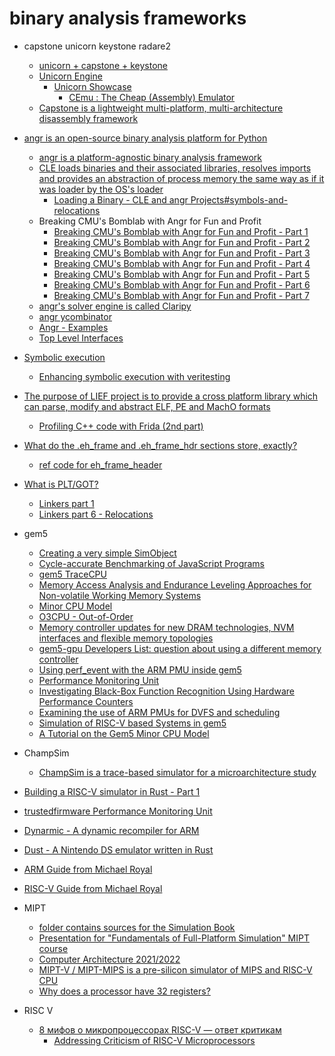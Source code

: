 # binary analysis frameworks

+ capstone unicorn keystone radare2
    + [unicorn + capstone + keystone](https://www.xandora.io/opensource)
    + [Unicorn Engine](https://github.com/unicorn-engine/unicorn)
        + [Unicorn Showcase](https://www.unicorn-engine.org/showcase/)
            + [CEmu : The Cheap (Assembly) Emulator](https://github.com/hugsy/cemu)
    + [Capstone is a lightweight multi-platform, multi-architecture disassembly framework](https://www.capstone-engine.org/)

+ [angr is an open-source binary analysis platform for Python](https://angr.io)
    + [angr is a platform-agnostic binary analysis framework](https://github.com/angr/angr)
    + [CLE loads binaries and their associated libraries, resolves imports and provides an abstraction of process memory the same way as if it was loader by the OS's loader](https://github.com/angr/cle)
        + [Loading a Binary - CLE and angr Projects#symbols-and-relocations](https://github.com/angr/angr-doc/blob/master/docs/loading.md#symbols-and-relocations)
    + Breaking CMU's Bomblab with Angr for Fun and Profit
        + [Breaking CMU's Bomblab with Angr for Fun and Profit - Part 1](https://fanpu.io/2020/07/30/breaking-cmu-bomblab-with-angr-for-fun-and-profit-part-1/)
        + [Breaking CMU's Bomblab with Angr for Fun and Profit - Part 2](https://fanpu.io/2020/07/31/breaking-cmu-bomblab-with-angr-for-fun-and-profit-part-2/)
        + [Breaking CMU's Bomblab with Angr for Fun and Profit - Part 3](https://fanpu.io/2020/08/01/breaking-cmu-bomblab-with-angr-for-fun-and-profit-part-3/)
        + [Breaking CMU's Bomblab with Angr for Fun and Profit - Part 4](https://fanpu.io/2020/08/02/breaking-cmu-bomblab-with-angr-for-fun-and-profit-part-4/)
        + [Breaking CMU's Bomblab with Angr for Fun and Profit - Part 5](https://fanpu.io/2020/08/02/breaking-cmu-bomblab-with-angr-for-fun-and-profit-part-5/)
        + [Breaking CMU's Bomblab with Angr for Fun and Profit - Part 6](https://fanpu.io/2020/08/02/breaking-cmu-bomblab-with-angr-for-fun-and-profit-part-6/)
        + [Breaking CMU's Bomblab with Angr for Fun and Profit - Part 7](https://fanpu.io/2020/08/02/breaking-cmu-bomblab-with-angr-for-fun-and-profit-part-7/)
    + [angr's solver engine is called Claripy](https://docs.angr.io/advanced-topics/claripy)
    + [angr ycombinator](https://news.ycombinator.com/item?id=17112998)
    + [Angr - Examples](https://book.hacktricks.xyz/reversing-and-exploiting/reversing-tools-basic-methods/angr/angr-examples)
    + [Top Level Interfaces](https://docs.angr.io/core-concepts/toplevel)
+ [Symbolic execution](https://alastairreid.github.io/RelatedWork/notes/symbolic-execution/)
    + [Enhancing symbolic execution with veritesting](https://alastairreid.github.io/RelatedWork/papers/avgerinos:icse:2014/)

+ [The purpose of LIEF project is to provide a cross platform library which can parse, modify and abstract ELF, PE and MachO formats](https://github.com/lief-project/LIEF)
    + [Profiling C++ code with Frida (2nd part)](https://lief-project.github.io/blog/2021-04-08-profiling-cpp-code-with-frida-part2/)

+ [What do the .eh_frame and .eh_frame_hdr sections store, exactly?](https://stackoverflow.com/questions/14091231/what-do-the-eh-frame-and-eh-frame-hdr-sections-store-exactly)
    + [ref code for eh_frame_header](https://github.com/mclinker/mclinker)

+ [What is PLT/GOT?](https://reverseengineering.stackexchange.com/questions/1992/what-is-plt-got)
    + [Linkers part 1](https://www.airs.com/blog/archives/38)
    + [Linkers part 6 - Relocations](https://www.airs.com/blog/archives/43)

+ gem5
    + [Creating a very simple SimObject](https://www.gem5.org/documentation/learning_gem5/part2/helloobject/)
    + [Cycle-accurate Benchmarking of JavaScript Programs](http://www2.imm.dtu.dk/pubdb/pubs/6276-full.html)
    + [gem5 TraceCPU](https://www.gem5.org/documentation/general_docs/cpu_models/TraceCPU)
    + [Memory Access Analysis and Endurance Leveling Approaches for Non-volatile Working Memory Systems](https://daes.cs.tu-dortmund.de/storages/daes-cs/r/Bilder/Beschaeftigte/Christian_Hakert/publications/2019-hakert.pdf)
    + [Minor CPU Model](https://www.gem5.org/documentation/general_docs/cpu_models/minor_cpu)
    + [O3CPU - Out-of-Order](https://www.gem5.org/documentation/general_docs/cpu_models/O3CPU)
    + [Memory controller updates for new DRAM technologies, NVM interfaces and flexible memory topologies](https://www.gem5.org/2020/05/27/memory-controller.html)
    + [gem5-gpu Developers List: question about using a different memory controller](https://groups.google.com/g/gem5-gpu-dev/c/AZFYoKzrD3I?pli=1)
    + [Using perf_event with the ARM PMU inside gem5](https://stackoverflow.com/questions/63988672/using-perf-event-with-the-arm-pmu-inside-gem5)
    + [Performance Monitoring Unit](https://trustedfirmware-a.readthedocs.io/en/latest/perf/performance-monitoring-unit.html)
    + [Investigating Black-Box Function Recognition Using Hardware Performance Counters](https://arxiv.org/pdf/2204.11639.pdf)
    + [Examining the use of ARM PMUs for DVFS and scheduling](https://teh6.host.cs.st-andrews.ac.uk/files/coursework-reports/CS5199-Report.pdf)
    + [Simulation of RISC-V based Systems in gem5](https://cfaed.tu-dresden.de/files/Images/people/chair-cc/theses/1808_Scheffel.pdf)
    + [A Tutorial on the Gem5 Minor CPU Model](https://nitish2112.github.io/post/gem5-minor-cpu/)

+ ChampSim
    + [ChampSim is a trace-based simulator for a microarchitecture study](https://github.com/ChampSim/ChampSim)

+ [Building a RISC-V simulator in Rust - Part 1](https://gregchadwick.co.uk/blog/building-rrs-pt1/)

+ [trustedfirmware Performance Monitoring Unit](https://trustedfirmware-a.readthedocs.io/en/latest/perf/performance-monitoring-unit.html)

+ [Dynarmic - A dynamic recompiler for ARM](https://github.com/merryhime/dynarmic)
+ [Dust - A Nintendo DS emulator written in Rust](https://github.com/kelpsyberry/dust)
+ [ARM Guide from Michael Royal](https://github.com/mikeroyal/ARM-Guide)
+ [RISC-V Guide from Michael Royal](https://github.com/mikeroyal/RISC-V-Guide)

+ MIPT
    + [folder contains sources for the Simulation Book](https://github.com/grigory-rechistov/simbook)
    + [Presentation for "Fundamentals of Full-Platform Simulation" MIPT course](https://github.com/yulyugin/sim-lectures)
    + [Computer Architecture 2021/2022](https://mipt-ilab.github.io/mipt-mips/)
    + [MIPT-V / MIPT-MIPS is a pre-silicon simulator of MIPS and RISC-V CPU](https://github.com/MIPT-ILab/mipt-mips)
    + [Why does a processor have 32 registers?](https://cs.stackexchange.com/questions/22589/why-does-a-processor-have-32-registers)

+ RISC V
    + [8 мифов о микропроцессорах RISC-V — ответ критикам](https://habr.com/ru/companies/selectel/articles/663038/)
        + [Addressing Criticism of RISC-V Microprocessors](https://medium.com/codex/addressing-criticism-of-risc-v-microprocessors-803239b53284)
